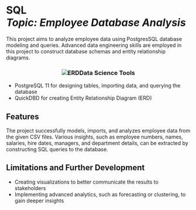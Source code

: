 <h1 align="left">SQL<br><i>Topic: Employee Database Analysis</i> </h1> 

<p>This project aims to analyze employee data using PostgresSQL database modeling and queries. Advanced data engineering skills are employed in this project to construct database schemas and entity relationship diagrams.</p>

<h3 align="center"><img src="https://user-images.githubusercontent.com/8321756/233797951-fef2ad58-5f96-4aa8-9f4e-acc45ca3f8ca.png" alt="ERD" style="pointer-events: none;></h3>


## Data Science Tools
* PostgreSQL 11 for designing tables, importing data, and querying the database
* QuickDBD for creating Entity Relationship Diagram (ERD)

## Features
The project successfully models, imports, and analyzes employee data from the given CSV files. Various insights, such as employee numbers, names, salaries, hire dates, managers, and department details, can be extracted by constructing SQL queries to the database.

## Limitations and Further Development
* Creating visualizations to better communicate the results to stakeholders
* Implementing advanced analytics, such as forecasting or clustering, to gain deeper insights
